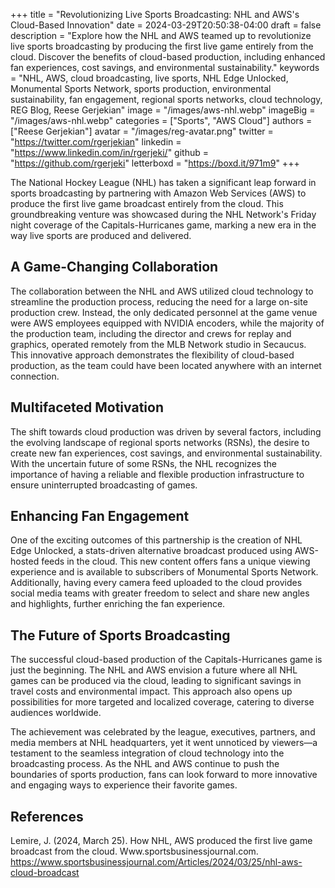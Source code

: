 +++
title = "Revolutionizing Live Sports Broadcasting: NHL and AWS's Cloud-Based Innovation"
date = 2024-03-29T20:50:38-04:00
draft = false
description = "Explore how the NHL and AWS teamed up to revolutionize live sports broadcasting by producing the first live game entirely from the cloud. Discover the benefits of cloud-based production, including enhanced fan experiences, cost savings, and environmental sustainability."
keywords = "NHL, AWS, cloud broadcasting, live sports, NHL Edge Unlocked, Monumental Sports Network, sports production, environmental sustainability, fan engagement, regional sports networks, cloud technology, REG Blog, Reese Gerjekian"
image = "/images/aws-nhl.webp"
imageBig = "/images/aws-nhl.webp"
categories = ["Sports", "AWS Cloud"]
authors = ["Reese Gerjekian"]
avatar = "/images/reg-avatar.png"
twitter = "https://twitter.com/rgerjekian"
linkedin = "https://www.linkedin.com/in/rgerjeki/"
github = "https://github.com/rgerjeki"
letterboxd = "https://boxd.it/971m9"
+++


The National Hockey League (NHL) has taken a significant leap forward in sports broadcasting by partnering with Amazon Web Services (AWS) to produce the first live game broadcast entirely from the cloud. This groundbreaking venture was showcased during the NHL Network's Friday night coverage of the Capitals-Hurricanes game, marking a new era in the way live sports are produced and delivered.

## A Game-Changing Collaboration

The collaboration between the NHL and AWS utilized cloud technology to streamline the production process, reducing the need for a large on-site production crew. Instead, the only dedicated personnel at the game venue were AWS employees equipped with NVIDIA encoders, while the majority of the production team, including the director and crews for replay and graphics, operated remotely from the MLB Network studio in Secaucus. This innovative approach demonstrates the flexibility of cloud-based production, as the team could have been located anywhere with an internet connection.

## Multifaceted Motivation

The shift towards cloud production was driven by several factors, including the evolving landscape of regional sports networks (RSNs), the desire to create new fan experiences, cost savings, and environmental sustainability. With the uncertain future of some RSNs, the NHL recognizes the importance of having a reliable and flexible production infrastructure to ensure uninterrupted broadcasting of games.

## Enhancing Fan Engagement

One of the exciting outcomes of this partnership is the creation of NHL Edge Unlocked, a stats-driven alternative broadcast produced using AWS-hosted feeds in the cloud. This new content offers fans a unique viewing experience and is available to subscribers of Monumental Sports Network. Additionally, having every camera feed uploaded to the cloud provides social media teams with greater freedom to select and share new angles and highlights, further enriching the fan experience.

## The Future of Sports Broadcasting

The successful cloud-based production of the Capitals-Hurricanes game is just the beginning. The NHL and AWS envision a future where all NHL games can be produced via the cloud, leading to significant savings in travel costs and environmental impact. This approach also opens up possibilities for more targeted and localized coverage, catering to diverse audiences worldwide.

The achievement was celebrated by the league, executives, partners, and media members at NHL headquarters, yet it went unnoticed by viewers—a testament to the seamless integration of cloud technology into the broadcasting process. As the NHL and AWS continue to push the boundaries of sports production, fans can look forward to more innovative and engaging ways to experience their favorite games.

## References

Lemire, J. (2024, March 25). How NHL, AWS produced the first live game broadcast from the cloud. Www.sportsbusinessjournal.com. https://www.sportsbusinessjournal.com/Articles/2024/03/25/nhl-aws-cloud-broadcast